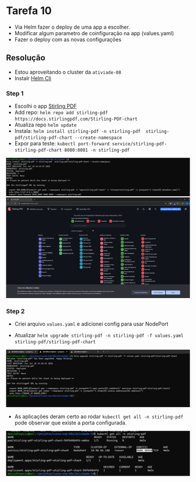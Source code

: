 # Tarefa 10

- Via Helm fazer o deploy de uma app a escolher.
- Modificar algum parametro de coinfiguração na app (values.yaml)
- Fazer o deploy com as novas configurações

## Resolução

- Estou aproveitando o cluster da `ativiade-08`
- Instalr [Helm Cli](https://helm.sh/docs/intro/install/)

### Step 1

- Escolhi o app [Stirling PDF](https://github.com/Stirling-Tools/Stirling-PDF)
- Add repo: `helm repo add stirling-pdf https://docs.stirlingpdf.com/Stirling-PDF-chart` 
- Atualiza repo `helm update`
- Instala: `helm install stirling-pdf -n stirling-pdf  stirling-pdf/stirling-pdf-chart --create-namespace`
- Expor para teste: `kubectl port-forward service/stirling-pdf-stirling-pdf-chart 8080:8081 -n stirling-pdf`

![alt text](assets/img1.png)
![alt text](assets/img2.png)

### Step 2

- Criei arquivo `values.yaml` e adicionei config para usar NodePort

- Atualizar `helm upgrade stirling-pdf -n stirling-pdf -f values.yaml stirling-pdf/stirling-pdf-chart`

![alt text](assets/img3.png)

- As aplicações deram certo ao rodar `kubectl get all -n stirling-pdf` pode observar que existe a porta configurada.

![alt text](assets/img4.png)
